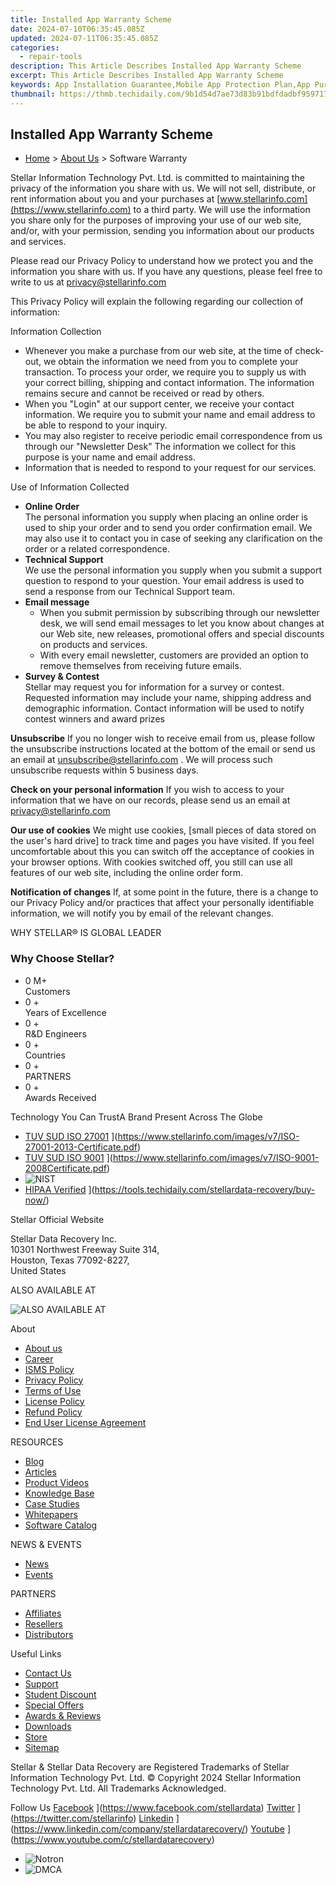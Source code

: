 ```yaml
---
title: Installed App Warranty Scheme
date: 2024-07-10T06:35:45.085Z
updated: 2024-07-11T06:35:45.085Z
categories:
  - repair-tools
description: This Article Describes Installed App Warranty Scheme
excerpt: This Article Describes Installed App Warranty Scheme
keywords: App Installation Guarantee,Mobile App Protection Plan,App Purchase Warranty Service,Smartphone Application Guarantee,Lifetime App Refund Policy,Ensuring Quality in Built-In Apps,Reliable App Replacement Program
thumbnail: https://thmb.techidaily.com/9b1d54d7ae73d83b91bdfdadbf959717f77a8b021abfc1f3482b428b18a9e6d1.jpg
---
```


## Installed App Warranty Scheme

* [Home](https://www.stellarinfo.com/) \> [About Us](https://tools.techidaily.com/stellardata-recovery/buy-now/) \> Software Warranty

 Stellar Information Technology Pvt. Ltd. is committed to maintaining the privacy of the information you share with us. We will not sell, distribute, or rent information about you and your purchases at [www.stellarinfo.com](https://www.stellarinfo.com) to a third party. We will use the information you share only for the purposes of improving your use of our web site, and/or, with your permission, sending you information about our products and services.

 Please read our Privacy Policy to understand how we protect you and the information you share with us. If you have any questions, please feel free to write to us at [privacy@stellarinfo.com](mailto:privacy@stellarinfo.com)

 This Privacy Policy will explain the following regarding our collection of information:

Information Collection

* Whenever you make a purchase from our web site, at the time of check-out, we obtain the information we need from you to complete your transaction. To process your order, we require you to supply us with your correct billing, shipping and contact information. The information remains secure and cannot be received or read by others.
* When you "Login" at our support center, we receive your contact information. We require you to submit your name and email address to be able to respond to your inquiry.
* You may also register to receive periodic email correspondence from us through our "Newsletter Desk" The information we collect for this purpose is your name and email address.
* Information that is needed to respond to your request for our services.

Use of Information Collected

* **Online Order**  
 The personal information you supply when placing an online order is used to ship your order and to send you order confirmation email. We may also use it to contact you in case of seeking any clarification on the order or a related correspondence.
* **Technical Support**  
 We use the personal information you supply when you submit a support question to respond to your question. Your email address is used to send a response from our Technical Support team.
* **Email message**  
  * When you submit permission by subscribing through our newsletter desk, we will send email messages to let you know about changes at our Web site, new releases, promotional offers and special discounts on products and services.  
  * With every email newsletter, customers are provided an option to remove themselves from receiving future emails.
* **Survey & Contest**  
 Stellar may request you for information for a survey or contest. Requested information may include your name, shipping address and demographic information. Contact information will be used to notify contest winners and award prizes

**Unsubscribe**
 If you no longer wish to receive email from us, please follow the unsubscribe instructions located at the bottom of the email or send us an email at [unsubscribe@stellarinfo.com](mailto:unsubscribe@stellarinfo.com) . We will process such unsubscribe requests within 5 business days.

**Check on your personal information**
 If you wish to access to your information that we have on our records, please send us an email at [privacy@stellarinfo.com](mailto:privacy@stellarinfo.com)

**Our use of cookies**
 We might use cookies, \[small pieces of data stored on the user's hard drive\] to track time and pages you have visited. If you feel uncomfortable about this you can switch off the acceptance of cookies in your browser options. With cookies switched off, you still can use all features of our web site, including the online order form.

**Notification of changes**
 If, at some point in the future, there is a change to our Privacy Policy and/or practices that affect your personally identifiable information, we will notify you by email of the relevant changes.

 WHY STELLAR® IS GLOBAL LEADER

### Why Choose Stellar?

* 0  M+  
Customers
* 0 +  
Years of Excellence
* 0 +  
R&D Engineers
* 0 +  
Countries
* 0 +  
PARTNERS
* 0 +  
Awards Received

 Technology You Can TrustA Brand Present Across The Globe

* [TUV SUD ISO 27001](https://www.stellarinfo.com/images/v7/tuv1.png) ](https://www.stellarinfo.com/images/v7/ISO-27001-2013-Certificate.pdf)
* [TUV SUD ISO 9001](https://www.stellarinfo.com/images/v7/tuv2.png) ](https://www.stellarinfo.com/images/v7/ISO-9001-2008Certificate.pdf)
* ![NIST](https://www.stellarinfo.com/images/v7/nist.png)
* [HIPAA Verified](https://www.stellarinfo.com/images/v7/hipa.png) ](https://tools.techidaily.com/stellardata-recovery/buy-now/)

 Stellar Official Website

 Stellar Data Recovery Inc.  
 10301 Northwest Freeway Suite 314,  
 Houston, Texas 77092-8227,  
 United States

 ALSO AVAILABLE AT

![ALSO AVAILABLE AT](https://www.stellarinfo.com/images/v7/Partners_logo_new.png)

 About

* [About us](https://tools.techidaily.com/stellardata-recovery/buy-now/)
* [Career](https://tools.techidaily.com/stellardata-recovery/buy-now/)
* [ISMS Policy](https://tools.techidaily.com/stellardata-recovery/buy-now/)
* [Privacy Policy](https://tools.techidaily.com/stellardata-recovery/buy-now/)
* [Terms of Use](https://tools.techidaily.com/stellardata-recovery/buy-now/)
* [License Policy](https://www.stellarinfo.com/software-licensing-usage.php)
* [Refund Policy](https://tools.techidaily.com/stellardata-recovery/buy-now/)
* [End User License Agreement](https://tools.techidaily.com/stellardata-recovery/buy-now/)

 RESOURCES

* [Blog](https://tools.techidaily.com/stellardata-recovery/buy-now/)
* [Articles](https://tools.techidaily.com/stellardata-recovery/buy-now/)
* [Product Videos](https://tools.techidaily.com/stellardata-recovery/buy-now/)
* [Knowledge Base](https://tools.techidaily.com/stellardata-recovery/buy-now/)
* [Case Studies](https://tools.techidaily.com/stellardata-recovery/buy-now/)
* [Whitepapers](https://tools.techidaily.com/stellardata-recovery/buy-now/)
* [Software Catalog](https://tools.techidaily.com/stellardata-recovery/buy-now/)

 NEWS & EVENTS

* [News](https://tools.techidaily.com/stellardata-recovery/buy-now/)
* [Events](https://www.stellarinfo.com/affiliate-summit/affiliate-summit.php)

 PARTNERS

* [Affiliates](https://tools.techidaily.com/stellardata-recovery/buy-now/)
* [Resellers](https://tools.techidaily.com/stellardata-recovery/buy-now/)
* [Distributors](https://tools.techidaily.com/stellardata-recovery/buy-now/)

 Useful Links

* [Contact Us](https://www.stellarinfo.com/contact/contact-us.php)
* [Support](https://tools.techidaily.com/stellardata-recovery/buy-now/)
* [Student Discount](https://www.stellarinfo.com/student-discount/)
* [Special Offers](https://tools.techidaily.com/stellardata-recovery/buy-now/)
* [Awards & Reviews](https://tools.techidaily.com/stellardata-recovery/buy-now/)
* [Downloads](https://www.stellarinfo.com/download.php)
* [Store](https://tools.techidaily.com/stellardata-recovery/buy-now/)
* [Sitemap](https://www.stellarinfo.com/sitemap.php)

 Stellar & Stellar Data Recovery are Registered Trademarks of Stellar Information Technology Pvt. Ltd. © Copyright 2024 Stellar Information Technology Pvt. Ltd. All Trademarks Acknowledged.

Follow Us [Facebook](https://www.stellarinfo.com/Images/fb.png) ](https://www.facebook.com/stellardata) [Twitter](https://www.stellarinfo.com/Images/tw.png) ](https://twitter.com/stellarinfo) [Linkedin](https://www.stellarinfo.com/Images/in.png) ](https://www.linkedin.com/company/stellardatarecovery/) [Youtube](https://www.stellarinfo.com/newblacktheme/images/yt.png) ](https://www.youtube.com/c/stellardatarecovery)

* ![Notron](https://www.stellarinfo.com/images/v7/notron.png)
* ![DMCA](https://www.stellarinfo.com/images/v7/dmca.png)

<ins class="adsbygoogle"
     style="display:block"
     data-ad-format="autorelaxed"
     data-ad-client="ca-pub-7571918770474297"
     data-ad-slot="1223367746"></ins>



<ins class="adsbygoogle"
     style="display:block"
     data-ad-client="ca-pub-7571918770474297"
     data-ad-slot="8358498916"
     data-ad-format="auto"
     data-full-width-responsive="true"></ins>


